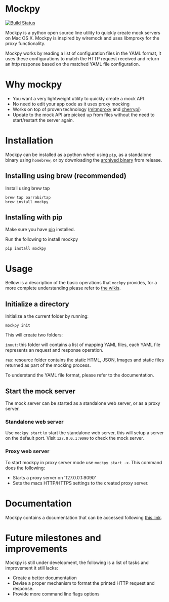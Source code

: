 # Mockpy

[![Build Status](https://travis-ci.org/oarrabi/mockpy.svg?branch=master)](https://travis-ci.org/oarrabi/mockpy)

Mockpy is a python open source line utility to quickly create mock servers on Mac OS X.
Mockpy is inspired by wiremock and uses libmproxy for the proxy functionality.

Mockpy works by reading a list of configuration files in the YAML format, it uses these configurations to match the HTTP request received and return an http response based on the matched YAML file configuration.

# Why mockpy
- You want a very lightweight utility to quickly create a mock API
- No need to edit your app code as it uses proxy mocking
- Works on top of proven technology ([mitmproxy](https://mitmproxy.org/) and [cherrypi](http://www.cherrypy.org/))
- Update to the mock API are picked up from files without the need to start/restart the server again.

# Installation

Mockpy can be installed as a python wheel using `pip`, as a standalone binary using `homebrew`, or by downloading the [archived binary](https://github.com/oarrabi/mockpy/releases) from release.

## Installing using brew (recommended)
Install using brew tap

    brew tap oarrabi/tap
    brew install mockpy

## Installing with pip

Make sure you have [pip](https://pip.pypa.io/en/latest/installing.html) installed.

Run the following to install mockpy

    pip install mockpy

# Usage

Bellow is a description of the basic operations that `mockpy` provides, for a more complete understanding please refer to [the wikis](https://github.com/oarrabi/mockpy/wiki).

## Initialize a directory
Initialize a the current folder by running:

    mockpy init
This will create two folders:    

`inout`: this folder will contains a list of mapping YAML files, each YAML file represents an request and response operation.

`res`: resource folder contains the static HTML, JSON, Images and static files returned as part of the mocking process.

To understand the YAML file format, please refer to the documentation.

## Start the mock server
The mock server can be started as a standalone web server, or as a proxy server.

### Standalone web server
Use `mockpy start` to start the standalone web server, this will setup a server on the default port. Visit `127.0.0.1:9090` to check the mock server.

### Proxy web server
To start mockpy in proxy server mode use `mockpy start -x`. This command does the following:
- Starts a proxy server on '127.0.0.1:9090'
- Sets the macs HTTP/HTTPS settings to the created proxy server.

# Documentation
Mockpy contains a documentation that can be accessed following [this link](https://github.com/oarrabi/mockpy/wiki).

# Future milestones and improvements
Mockpy is still under development, the following is a list of tasks and improvement it still lacks:

- Create a better documentation
- Devise a proper mechanism to format the printed HTTP request and response.
- Provide more command line flags options
